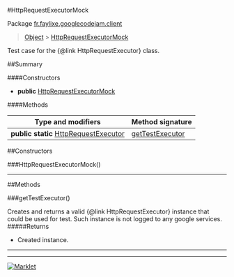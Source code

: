 #HttpRequestExecutorMock

Package [fr.faylixe.googlecodejam.client](README.md)<br>
> [Object](../../../ava/lang/Object.md) > [HttpRequestExecutorMock](HttpRequestExecutorMock.md)

Test case for the {@link HttpRequestExecutor} class.

##Summary

####Constructors

* **public** [HttpRequestExecutorMock](#httprequestexecutormock)

####Methods

Type and modifiers | Method signature
 --- | --- 
**public static** [HttpRequestExecutor](executor/HttpRequestExecutor.md) | [getTestExecutor](#gettestexecutor)


##Constructors

###HttpRequestExecutorMock()



---

##Methods

###getTestExecutor()


Creates and returns a valid {@link HttpRequestExecutor}
 instance that could be used for test. Such instance is not
 logged to any google services.
#####Returns


* Created instance.

---
---
[![Marklet](https://img.shields.io/badge/Generated%20by-Marklet-green.svg)](https://github.com/Faylixe/marklet)